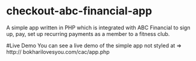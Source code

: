 # checkout-abc-financial-app
A simple app written in PHP which is integrated with ABC Financial to sign up, pay, set up recurring payments as a member to a fitness club.

#Live Demo
You can see a live demo of the simple app not styled at => http:// bokharilovesyou.com/cac/app.php
